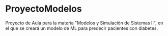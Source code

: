 # ProyectoModelos
Proyecto de Aula para la materia "Modelos y Simulación de Sistemas II", en el que se creará un modelo de ML para predecir pacientes con diabetes.
